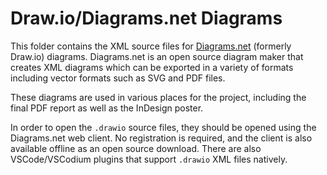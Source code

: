 # Draw.io/Diagrams.net Diagrams

This folder contains the XML source files for [Diagrams.net](https://www.drawio.com/) (formerly Draw.io) diagrams. Diagrams.net is an open source diagram maker that creates XML diagrams which can be exported in a variety of formats including vector formats such as SVG and PDF files.

These diagrams are used in various places for the project, including the final PDF report as well as the InDesign poster. 

In order to open the `.drawio` source files, they should be opened using the Diagrams.net web client. No registration is required, and the client is also available offline as an open source download. There are also VSCode/VSCodium plugins that support `.drawio` XML files natively.